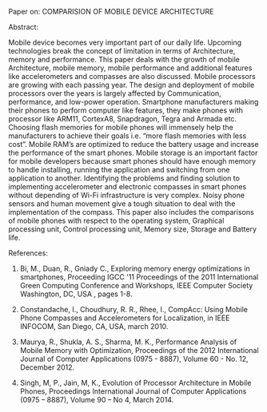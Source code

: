 Paper on:
COMPARISION OF MOBILE DEVICE ARCHITECTURE

Abstract:

Mobile device becomes very important part of our daily life. Upcoming technologies break the concept of limitation in terms of Architecture, memory and performance. This paper deals with the growth of mobile Architecture, mobile memory, mobile performance and additional features like accelerometers and compasses are also discussed. Mobile processors are growing with each passing year. The design and deployment of mobile processors over the years is largely affected by Communication, performance, and low-power operation. Smartphone manufacturers making their phones to perform computer like features, they make phones with processor like ARM11, CortexA8, Snapdragon, Tegra and Armada etc. Choosing flash memories for mobile phones will immensely help the manufacturers to achieve their goals i.e. “more flash memories with less cost”. Mobile RAM’s are optimized to reduce the battery usage and increase the performance of the smart phones. Mobile storage is an important factor for mobile developers because smart phones should have enough memory to handle installing, running the application and switching from one application to another. Identifying the problems and finding solution to implementing accelerometer and electronic compasses in smart phones without depending of Wi-Fi infrastructure is very complex. Noisy phone sensors and human movement give a tough situation to deal with the implementation of the compass. This paper also includes the comparisons of mobile phones with respect to the operating system, Graphical processing unit, Control processing unit, Memory size, Storage and Battery life.


References:

1.	Bi, M., Duan, R., Gniady C., Exploring memory energy optimizations in smartphones, Proceeding IGCC '11 Proceedings of the 2011 International Green Computing Conference and Workshops, IEEE Computer Society Washington, DC, USA , pages 1-8.

2.	Constandache, I., Choudhury, R. R., Rhee, I., CompAcc: Using Mobile Phone Compasses and  Accelerometers for Localization, in IEEE INFOCOM, San Diego, CA, USA, march 2010.   

3.	Maurya, R., Shukla, A. S., Sharma, M. K., Performance Analysis of Mobile Memory with Optimization, Proceedings of the 2012 International Journal of Computer Applications (0975 - 8887), Volume 60 - No. 12, December 2012.

4.	Singh, M, P., Jain, M, K., Evolution of Processor Architecture in Mobile Phones, Proceedings  International Journal of Computer Applications (0975 – 8887), Volume 90 – No 4, March 2014.
